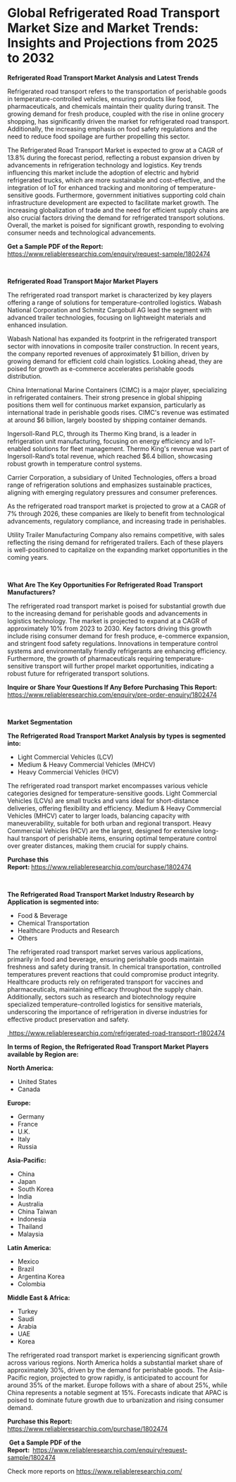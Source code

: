<p><h1>Global Refrigerated Road Transport Market Size and Market Trends: Insights and Projections from 2025 to 2032</h1></p><p><strong>Refrigerated Road Transport Market Analysis and Latest Trends</strong></p>
<p><p>Refrigerated road transport refers to the transportation of perishable goods in temperature-controlled vehicles, ensuring products like food, pharmaceuticals, and chemicals maintain their quality during transit. The growing demand for fresh produce, coupled with the rise in online grocery shopping, has significantly driven the market for refrigerated road transport. Additionally, the increasing emphasis on food safety regulations and the need to reduce food spoilage are further propelling this sector.</p><p>The Refrigerated Road Transport Market is expected to grow at a CAGR of 13.8% during the forecast period, reflecting a robust expansion driven by advancements in refrigeration technology and logistics. Key trends influencing this market include the adoption of electric and hybrid refrigerated trucks, which are more sustainable and cost-effective, and the integration of IoT for enhanced tracking and monitoring of temperature-sensitive goods. Furthermore, government initiatives supporting cold chain infrastructure development are expected to facilitate market growth. The increasing globalization of trade and the need for efficient supply chains are also crucial factors driving the demand for refrigerated transport solutions. Overall, the market is poised for significant growth, responding to evolving consumer needs and technological advancements.</p></p>
<p><strong>Get a Sample PDF of the Report:&nbsp;</strong> <a href="https://www.reliableresearchiq.com/enquiry/request-sample/1802474?utm_campaign=3359&utm_medium=2&utm_source=Github&utm_content=ia&utm_term=10032025&utm_id=refrigerated-road-transport">https://www.reliableresearchiq.com/enquiry/request-sample/1802474</a></p>
<p>&nbsp;</p>
<p><strong>Refrigerated Road Transport Major Market Players</strong></p>
<p><p>The refrigerated road transport market is characterized by key players offering a range of solutions for temperature-controlled logistics. Wabash National Corporation and Schmitz Cargobull AG lead the segment with advanced trailer technologies, focusing on lightweight materials and enhanced insulation. </p><p>Wabash National has expanded its footprint in the refrigerated transport sector with innovations in composite trailer construction. In recent years, the company reported revenues of approximately $1 billion, driven by growing demand for efficient cold chain logistics. Looking ahead, they are poised for growth as e-commerce accelerates perishable goods distribution.</p><p>China International Marine Containers (CIMC) is a major player, specializing in refrigerated containers. Their strong presence in global shipping positions them well for continuous market expansion, particularly as international trade in perishable goods rises. CIMC's revenue was estimated at around $6 billion, largely boosted by shipping container demands.</p><p>Ingersoll-Rand PLC, through its Thermo King brand, is a leader in refrigeration unit manufacturing, focusing on energy efficiency and IoT-enabled solutions for fleet management. Thermo King's revenue was part of Ingersoll-Rand’s total revenue, which reached $6.4 billion, showcasing robust growth in temperature control systems. </p><p>Carrier Corporation, a subsidiary of United Technologies, offers a broad range of refrigeration solutions and emphasizes sustainable practices, aligning with emerging regulatory pressures and consumer preferences. </p><p>As the refrigerated road transport market is projected to grow at a CAGR of 7% through 2026, these companies are likely to benefit from technological advancements, regulatory compliance, and increasing trade in perishables. </p><p>Utility Trailer Manufacturing Company also remains competitive, with sales reflecting the rising demand for refrigerated trailers. Each of these players is well-positioned to capitalize on the expanding market opportunities in the coming years.</p></p>
<p>&nbsp;</p>
<p><strong>What Are The Key Opportunities For Refrigerated Road Transport Manufacturers?</strong></p>
<p><p>The refrigerated road transport market is poised for substantial growth due to the increasing demand for perishable goods and advancements in logistics technology. The market is projected to expand at a CAGR of approximately 10% from 2023 to 2030. Key factors driving this growth include rising consumer demand for fresh produce, e-commerce expansion, and stringent food safety regulations. Innovations in temperature control systems and environmentally friendly refrigerants are enhancing efficiency. Furthermore, the growth of pharmaceuticals requiring temperature-sensitive transport will further propel market opportunities, indicating a robust future for refrigerated transport solutions.</p></p>
<p><strong>Inquire or Share Your Questions If Any Before Purchasing This Report:</strong> <a href="https://www.reliableresearchiq.com/enquiry/pre-order-enquiry/1802474?utm_campaign=3359&utm_medium=2&utm_source=Github&utm_content=ia&utm_term=10032025&utm_id=refrigerated-road-transport">https://www.reliableresearchiq.com/enquiry/pre-order-enquiry/1802474</a></p>
<p>&nbsp;</p>
<p><strong>Market Segmentation</strong></p>
<p><strong>The Refrigerated Road Transport Market Analysis by types is segmented into:</strong></p>
<p><ul><li>Light Commercial Vehicles (LCV)</li><li>Medium & Heavy Commercial Vehicles (MHCV)</li><li>Heavy Commercial Vehicles (HCV)</li></ul></p>
<p><p>The refrigerated road transport market encompasses various vehicle categories designed for temperature-sensitive goods. Light Commercial Vehicles (LCVs) are small trucks and vans ideal for short-distance deliveries, offering flexibility and efficiency. Medium & Heavy Commercial Vehicles (MHCV) cater to larger loads, balancing capacity with maneuverability, suitable for both urban and regional transport. Heavy Commercial Vehicles (HCV) are the largest, designed for extensive long-haul transport of perishable items, ensuring optimal temperature control over greater distances, making them crucial for supply chains.</p></p>
<p><strong>Purchase this Report:&nbsp;</strong><a href="https://www.reliableresearchiq.com/purchase/1802474?utm_campaign=3359&utm_medium=2&utm_source=Github&utm_content=ia&utm_term=10032025&utm_id=refrigerated-road-transport">https://www.reliableresearchiq.com/purchase/1802474</a></p>
<p>&nbsp;</p>
<p><strong>The Refrigerated Road Transport Market Industry Research by Application is segmented into:</strong></p>
<p><ul><li>Food & Beverage</li><li>Chemical Transportation</li><li>Healthcare Products and Research</li><li>Others</li></ul></p>
<p><p>The refrigerated road transport market serves various applications, primarily in food and beverage, ensuring perishable goods maintain freshness and safety during transit. In chemical transportation, controlled temperatures prevent reactions that could compromise product integrity. Healthcare products rely on refrigerated transport for vaccines and pharmaceuticals, maintaining efficacy throughout the supply chain. Additionally, sectors such as research and biotechnology require specialized temperature-controlled logistics for sensitive materials, underscoring the importance of refrigeration in diverse industries for effective product preservation and safety.</p></p>
<p><a href="https://www.reliableresearchiq.com/refrigerated-road-transport-r1802474?utm_campaign=3359&utm_medium=2&utm_source=Github&utm_content=ia&utm_term=10032025&utm_id=refrigerated-road-transport">&nbsp;https://www.reliableresearchiq.com/refrigerated-road-transport-r1802474</a></p>
<p><strong>In terms of Region, the Refrigerated Road Transport Market Players available by Region are:</strong></p>
<p>
    <p> <strong> North America: </strong>
        <ul>
            <li>United States</li>
            <li>Canada</li>
        </ul>
        </p> 
    <p> <strong> Europe: </strong>
        <ul>
            <li>Germany</li>
            <li>France</li>
            <li>U.K.</li>
            <li>Italy</li>
            <li>Russia</li>
        </ul>
        </p> 
    <p> <strong> Asia-Pacific: </strong>
        <ul>
            <li>China</li>
            <li>Japan</li>
            <li>South Korea</li>
            <li>India</li>
            <li>Australia</li>
            <li>China Taiwan</li>
            <li>Indonesia</li>
            <li>Thailand</li>
            <li>Malaysia</li>
        </ul>
        </p> 
    <p> <strong> Latin America: </strong>
        <ul>
            <li>Mexico</li>
            <li>Brazil</li>
            <li>Argentina Korea</li>
            <li>Colombia</li>
        </ul>
        </p> 
    <p> <strong> Middle East & Africa: </strong>
        <ul>
            <li>Turkey</li>
            <li>Saudi</li>
            <li>Arabia</li>
            <li>UAE</li>
            <li>Korea</li>
        </ul>
    </p>
    </p>
<p><p>The refrigerated road transport market is experiencing significant growth across various regions. North America holds a substantial market share of approximately 30%, driven by the demand for perishable goods. The Asia-Pacific region, projected to grow rapidly, is anticipated to account for around 35% of the market. Europe follows with a share of about 25%, while China represents a notable segment at 15%. Forecasts indicate that APAC is poised to dominate future growth due to urbanization and rising consumer demand.</p></p>
<p><strong>Purchase this Report: </strong><a href="https://www.reliableresearchiq.com/purchase/1802474?utm_campaign=3359&utm_medium=2&utm_source=Github&utm_content=ia&utm_term=10032025&utm_id=refrigerated-road-transport">https://www.reliableresearchiq.com/purchase/1802474</a></p>
<p>&nbsp;<strong>Get a Sample PDF of the Report:&nbsp;&nbsp;</strong><a href="https://www.reliableresearchiq.com/enquiry/request-sample/1802474?utm_campaign=3359&utm_medium=2&utm_source=Github&utm_content=ia&utm_term=10032025&utm_id=refrigerated-road-transport">https://www.reliableresearchiq.com/enquiry/request-sample/1802474</a></p>
<p><strong></strong></p>
<p>Check more reports on <a href="https://www.reliableresearchiq.com/?utm_campaign=3359&utm_medium=2&utm_source=Github&utm_content=ia&utm_term=10032025&utm_id=refrigerated-road-transport">https://www.reliableresearchiq.com/</a></p>